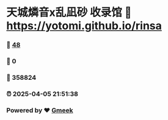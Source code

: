 # 天城燐音x乱凪砂 收录馆 :link: https://yotomi.github.io/rinsa 
### :page_facing_up: [48](https://yotomi.github.io/rinsa/tag.html) 
### :speech_balloon: 0 
### :hibiscus: 358824 
### :alarm_clock: 2025-04-05 21:51:38 
### Powered by :heart: [Gmeek](https://github.com/Meekdai/Gmeek)
